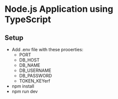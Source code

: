 # Node.js Application using TypeScript

## Setup
* Add .env file with these prooerties:
  * PORT 
  * DB_HOST
  * DB_NAME
  * DB_USERNAME
  * DB_PASSWORD
  * TOKEN_KEYerf
* npm install
* npm run dev
